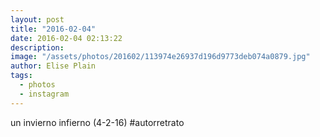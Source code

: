 ```yaml
---
layout: post
title: "2016-02-04"
date: 2016-02-04 02:13:22
description: 
image: "/assets/photos/201602/113974e26937d196d9773deb074a0879.jpg"
author: Elise Plain
tags: 
  - photos
  - instagram
---
```


un invierno infierno (4-2-16) #autorretrato
<p></p>
